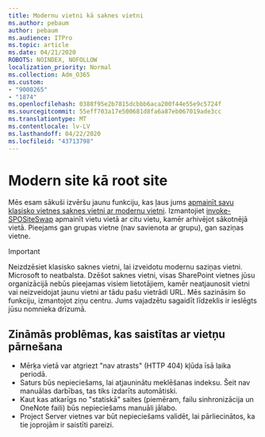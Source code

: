 ```yaml
---
title: Modernu vietni kā saknes vietni
ms.author: pebaum
author: pebaum
ms.audience: ITPro
ms.topic: article
ms.date: 04/21/2020
ROBOTS: NOINDEX, NOFOLLOW
localization_priority: Normal
ms.collection: Adm_O365
ms.custom:
- "9000265"
- "1874"
ms.openlocfilehash: 0388f95e2b7815dcbbb6aca200f44e55e9c5724f
ms.sourcegitcommit: 55eff703a17e500681d8fa6a87eb067019ade3cc
ms.translationtype: MT
ms.contentlocale: lv-LV
ms.lasthandoff: 04/22/2020
ms.locfileid: "43713798"
---
```

# <a name="modern-site-as-root-site"></a>Modern site kā root site

Mēs esam sākuši izvēršu jaunu funkciju, kas ļaus jums [apmainīt savu klasisko vietnes saknes vietni ar modernu vietni](https://docs.microsoft.com/sharepoint/modern-root-site). Izmantojiet [invoke-SPOSiteSwap](https://docs.microsoft.com/powershell/module/sharepoint-online/invoke-spositeswap?view=sharepoint-ps) apmainīt vietu vietā ar citu vietu, kamēr arhivējot sākotnējā vietā. Pieejams gan grupas vietne (nav savienota ar grupu), gan saziņas vietne.

>[!Important]
> Neizdzēsiet klasisko saknes vietni, lai izveidotu modernu saziņas vietni. Microsoft to neatbalsta. Dzēšot saknes vietni, visas SharePoint vietnes jūsu organizācijā nebūs pieejamas visiem lietotājiem, kamēr neatjaunosit vietni vai neizveidojat jaunu vietni ar tādu pašu vietrādi URL. Mēs sazināsim šo funkciju, izmantojot ziņu centru. Jums vajadzētu sagaidīt līdzeklis ir ieslēgts jūsu nomnieka drīzumā.

## <a name="known-issues-with-swapping-sites"></a>Zināmās problēmas, kas saistītas ar vietņu pārnešana
- Mērķa vietā var atgriezt "nav atrasts" (HTTP 404) kļūda īsā laika periodā.
- Saturs būs nepieciešams, lai atjauninātu meklēšanas indeksu. Šeit nav manuālas darbības, tas tiks izdarīts automātiski.
- Kaut kas atkarīgs no "statiskā" saites (piemēram, failu sinhronizācija un OneNote faili) būs nepieciešams manuāli jālabo.
- Project Server vietnes var būt nepieciešams validēt, lai pārliecinātos, ka tie joprojām ir saistīti pareizi. 
